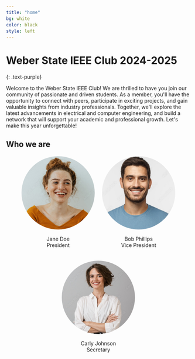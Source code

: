 ```yaml
---
title: "home"
bg: white
color: black
style: left
---
```

# Weber State IEEE Club 2024-2025
{: .text-purple}

Welcome to the Weber State IEEE Club! We are thrilled to have you join our community of passionate and driven students. As a member, you'll have the opportunity to connect with peers, participate in exciting projects, and gain valuable insights from industry professionals. Together, we'll explore the latest advancements in electrical and computer engineering, and build a network that will support your academic and professional growth. Let's make this year unforgettable!

## Who we are

<!-- Photos Section -->
<div style="display: flex; justify-content: center; flex-wrap: wrap; gap: 20px; margin-top: 20px;">
  <div style="text-align: center;">
    <img src="img/photo1.jpeg" alt="Name 1" style="width: 200px; height: 200px; border-radius: 50%;">
    <p>Jane Doe<br>
    President</p>
  </div>
  <div style="text-align: center;">
    <img src="img/photo2.jpeg" alt="Name 2" style="width: 200px; height: 200px; border-radius: 50%;">
    <p>Bob Phillips<br>
    Vice President</p>
  </div>
  <div style="text-align: center;">
    <img src="img/photo3.jpeg" alt="Name 3" style="width: 200px; height: 200px; border-radius: 50%;">
    <p>Carly Johnson<br>
    Secretary</p>
  </div>
</div>

<!-- 
### *whoa, hey an open-source*
{: .text-purple}

<span class="fa-stack subtlecircle" style="font-size:100px; background:rgba(255,166,0,0.1)">
  <i class="fa fa-circle fa-stack-2x text-white"></i>
  <i class="fa fa-bicycle fa-stack-1x text-orange"></i>
</span> -->

<!-- # single-page jekyll theme
{: .text-purple}


…it's focused on delivering information quickly, easily, configurably, and stylishly!

Want to make a single-page site to show off something cool? Go [fork me on github!](https://github.com/t413/SinglePaged) -->

<!-- <span id="forkongithub">
  <a href="{{ site.source_link }}" class="bg-blue">
    Fork me on GitHub
  </a>
</span> -->
